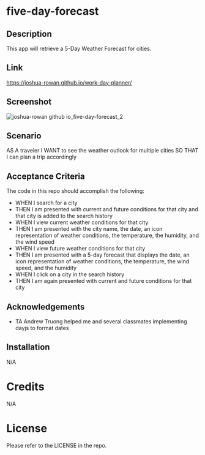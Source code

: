 # five-day-forecast

## Description

This app will retrieve a 5-Day Weather Forecast for cities.

## Link
https://joshua-rowan.github.io/work-day-planner/

## Screenshot
![joshua-rowan github io_five-day-forecast_2](https://github.com/joshua-rowan/five-day-forecast/assets/127271690/bd1122c0-c413-4a45-8fcf-cd0eb39cc2b3)


## Scenario

AS A traveler
I WANT to see the weather outlook for multiple cities
SO THAT I can plan a trip accordingly

## Acceptance Criteria

The code in this repo should accomplish the following:

* WHEN I search for a city
* THEN I am presented with current and future conditions for that city and that city is added to the search history
* WHEN I view current weather conditions for that city
* THEN I am presented with the city name, the date, an icon representation of weather conditions, the temperature, the humidity, and the wind speed
* WHEN I view future weather conditions for that city
* THEN I am presented with a 5-day forecast that displays the date, an icon representation of weather conditions, the temperature, the wind speed, and the humidity
* WHEN I click on a city in the search history
* THEN I am again presented with current and future conditions for that city

## Acknowledgements
* TA Andrew Truong helped me and several classmates implementing dayjs to format dates

## Installation
N/A

# Credits
N/A

# License
Please refer to the LICENSE in the repo.
